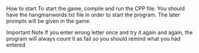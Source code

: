 How to start
To start the game, compile and run the CPP file. You should have the 
hangmanwords.txt file in order to start the program. The later prompts will be given in the game.

Important Note
If you enter wrong letter once and try it again and again, the program will always count it as
fail so you should remind what you had entered
